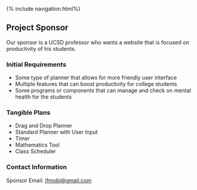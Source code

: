 {% include navigation.html%}


## Project Sponsor
Our sponsor is a UCSD professor who wants a website that is focused on productivity of his students.

### Initial Requirements
* Some type of planner that allows for more friendly user interface
* Multiple features that can boost productivity for college students 
* Some programs or components that can manage and check on mental health for the students 

### Tangible Plans 
* Drag and Drop Planner
* Standard Planner with User Input
* Timer 
* Mathematics Tool 
* Class Scheduler

### Contact Information 
Sponsor Email: jfmobi@gmail.com
